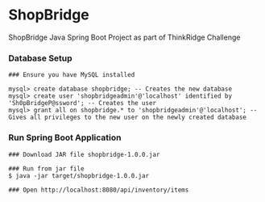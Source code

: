 # ShopBridge
ShopBridge Java Spring Boot Project as part of ThinkRidge Challenge

### Database Setup
```
### Ensure you have MySQL installed

mysql> create database shopbridge; -- Creates the new database
mysql> create user 'shopbridgeadmin'@'localhost' identified by 'Sh0pBridgeP@ssword'; -- Creates the user
mysql> grant all on shopbridge.* to 'shopbridgeadmin'@'localhost'; -- Gives all privileges to the new user on the newly created database
```

### Run Spring Boot Application
```
### Download JAR file shopbridge-1.0.0.jar

### Run from jar file
$ java -jar target/shopbridge-1.0.0.jar

### Open http://localhost:8080/api/inventory/items
```